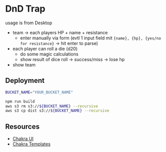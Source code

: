 # DnD Trap

usage is from Desktop

- team -> each players HP + name + resistance
  - enter manually via form (evtl 1 input field mit `{name}, {hp}, {yes/no for resistance}` -> hit enter to parse)
- each player can roll a die (d20)
  - do some magic calculations
  - show result of dice roll -> success/miss -> lose hp
- show team

## Deployment

```sh
BUCKET_NAME="YOUR_BUCKET_NAME"

npm run build
aws s3 rm s3://${BUCKET_NAME} --recursive
aws s3 cp dist s3://${BUCKET_NAME} --recursive
```

## Resources

- [Chakra UI](https://chakra-ui.com/getting-started)
- [Chakra Templates](https://chakra-templates.dev/page-sections/hero)
